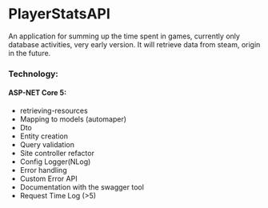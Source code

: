 # PlayerStatsAPI
An application for summing up the time spent in games, currently only database activities, very early version. It will retrieve data from steam, origin in the future.


### Technology:
#### ASP-NET Core 5:
- retrieving-resources
- Mapping to models (automaper)
- Dto 
- Entity creation 
- Query validation
- Site controller refactor
- Config Logger(NLog)
- Error handling
- Custom Error API
- Documentation with the swagger tool
- Request Time Log (>5)
